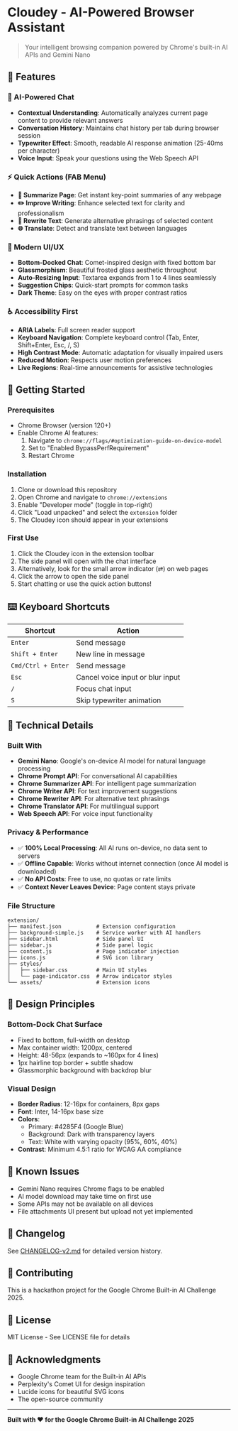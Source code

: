 # Cloudey - AI-Powered Browser Assistant

> Your intelligent browsing companion powered by Chrome's built-in AI APIs and Gemini Nano

## 🌟 Features

### 🤖 AI-Powered Chat
- **Contextual Understanding**: Automatically analyzes current page content to provide relevant answers
- **Conversation History**: Maintains chat history per tab during browser session
- **Typewriter Effect**: Smooth, readable AI response animation (25-40ms per character)
- **Voice Input**: Speak your questions using the Web Speech API

### ⚡ Quick Actions (FAB Menu)
- **📄 Summarize Page**: Get instant key-point summaries of any webpage
- **✏️ Improve Writing**: Enhance selected text for clarity and professionalism
- **🔄 Rewrite Text**: Generate alternative phrasings of selected content
- **🌐 Translate**: Detect and translate text between languages

### 🎨 Modern UI/UX
- **Bottom-Docked Chat**: Comet-inspired design with fixed bottom bar
- **Glassmorphism**: Beautiful frosted glass aesthetic throughout
- **Auto-Resizing Input**: Textarea expands from 1 to 4 lines seamlessly
- **Suggestion Chips**: Quick-start prompts for common tasks
- **Dark Theme**: Easy on the eyes with proper contrast ratios

### ♿ Accessibility First
- **ARIA Labels**: Full screen reader support
- **Keyboard Navigation**: Complete keyboard control (Tab, Enter, Shift+Enter, Esc, /, S)
- **High Contrast Mode**: Automatic adaptation for visually impaired users
- **Reduced Motion**: Respects user motion preferences
- **Live Regions**: Real-time announcements for assistive technologies

## 🚀 Getting Started

### Prerequisites
- Chrome Browser (version 120+)
- Enable Chrome AI features:
  1. Navigate to `chrome://flags/#optimization-guide-on-device-model`
  2. Set to "Enabled BypassPerfRequirement"
  3. Restart Chrome

### Installation
1. Clone or download this repository
2. Open Chrome and navigate to `chrome://extensions`
3. Enable "Developer mode" (toggle in top-right)
4. Click "Load unpacked" and select the `extension` folder
5. The Cloudey icon should appear in your extensions

### First Use
1. Click the Cloudey icon in the extension toolbar
2. The side panel will open with the chat interface
3. Alternatively, look for the small arrow indicator (⇄) on web pages
4. Click the arrow to open the side panel
5. Start chatting or use the quick action buttons!

## ⌨️ Keyboard Shortcuts

| Shortcut | Action |
|----------|--------|
| `Enter` | Send message |
| `Shift + Enter` | New line in message |
| `Cmd/Ctrl + Enter` | Send message |
| `Esc` | Cancel voice input or blur input |
| `/` | Focus chat input |
| `S` | Skip typewriter animation |

## 🔧 Technical Details

### Built With
- **Gemini Nano**: Google's on-device AI model for natural language processing
- **Chrome Prompt API**: For conversational AI capabilities
- **Chrome Summarizer API**: For intelligent page summarization
- **Chrome Writer API**: For text improvement suggestions
- **Chrome Rewriter API**: For alternative text phrasings
- **Chrome Translator API**: For multilingual support
- **Web Speech API**: For voice input functionality

### Privacy & Performance
- ✅ **100% Local Processing**: All AI runs on-device, no data sent to servers
- ✅ **Offline Capable**: Works without internet connection (once AI model is downloaded)
- ✅ **No API Costs**: Free to use, no quotas or rate limits
- ✅ **Context Never Leaves Device**: Page content stays private

### File Structure
```
extension/
├── manifest.json           # Extension configuration
├── background-simple.js    # Service worker with AI handlers
├── sidebar.html            # Side panel UI
├── sidebar.js              # Side panel logic
├── content.js              # Page indicator injection
├── icons.js                # SVG icon library
├── styles/
│   ├── sidebar.css         # Main UI styles
│   └── page-indicator.css  # Arrow indicator styles
└── assets/                 # Extension icons
```

## 🎨 Design Principles

### Bottom-Dock Chat Surface
- Fixed to bottom, full-width on desktop
- Max container width: 1200px, centered
- Height: 48-56px (expands to ~160px for 4 lines)
- 1px hairline top border + subtle shadow
- Glassmorphic background with backdrop blur

### Visual Design
- **Border Radius**: 12-16px for containers, 8px gaps
- **Font**: Inter, 14-16px base size
- **Colors**: 
  - Primary: #4285F4 (Google Blue)
  - Background: Dark with transparency layers
  - Text: White with varying opacity (95%, 60%, 40%)
- **Contrast**: Minimum 4.5:1 ratio for WCAG AA compliance

## 🐛 Known Issues

- Gemini Nano requires Chrome flags to be enabled
- AI model download may take time on first use
- Some APIs may not be available on all devices
- File attachments UI present but upload not yet implemented

## 📝 Changelog

See [CHANGELOG-v2.md](./CHANGELOG-v2.md) for detailed version history.

## 🤝 Contributing

This is a hackathon project for the Google Chrome Built-in AI Challenge 2025. 

## 📄 License

MIT License - See LICENSE file for details

## 🙏 Acknowledgments

- Google Chrome team for the Built-in AI APIs
- Perplexity's Comet UI for design inspiration
- Lucide icons for beautiful SVG icons
- The open-source community

---

**Built with ❤️ for the Google Chrome Built-in AI Challenge 2025**

